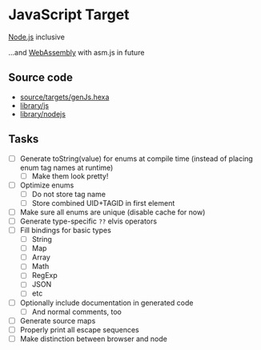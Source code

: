 # JavaScript Target

[Node.js](https://nodejs.org) inclusive

...and [WebAssembly](https://en.wikipedia.org/wiki/WebAssembly) with asm.js in future

## Source code

- [source/targets/genJs.hexa](https://github.com/hexalang/hexa/blob/master/source/targets/genJs.hexa)
- [library/js](https://github.com/hexalang/hexa/tree/master/library/js)
- [library/nodejs](https://github.com/hexalang/hexa/tree/master/library/nodejs)

## Tasks

- [ ] Generate toString(value) for enums at compile time (instead of  placing enum tag names at runtime)
  - [ ] Make them look pretty!
- [ ] Optimize enums
  - [ ] Do not store tag name
  - [ ] Store combined UID+TAGID in first element
- [ ] Make sure all enums are unique (disable cache for now)
- [ ] Generate type-specific `??` elvis operators
- [ ] Fill bindings for basic types
  - [ ] String
  - [ ] Map
  - [ ] Array
  - [ ] Math
  - [ ] RegExp
  - [ ] JSON
  - [ ] etc
- [ ] Optionally include documentation in generated code
  - [ ] And normal comments, too
- [ ] Generate source maps
- [ ] Properly print all escape sequences
- [ ] Make distinction between browser and node
